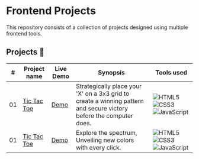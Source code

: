 # Frontend Projects

This repository consists of a collection of projects designed using multiple frontend tools.

## Projects 📁

|  #  | Project name | Live Demo | Synopsis | Tools used |
| --- | ------------------------------------------------ | --------------------  | ------------- | -------------- |
| 01  | [Tic Tac Toe](https://github.com/AS-ciii/Frontend-Projects/tree/9b60f1929bbacd4e04c2a823cb34ddab1df1fdc5/Tic-Tac-Toe) | [Demo](https://tictactoe-ascii.netlify.app)| Strategically place your 'X' on a 3x3 grid to create a winning pattern and secure victory before the computer does. | ![HTML5](https://img.shields.io/badge/HTML5-E34F26?style=for-the-badge&logo=html5&logoColor=white) ![CSS3](https://img.shields.io/badge/CSS3-1572B6?style=for-the-badge&logo=css3&logoColor=white) ![JavaScript](https://img.shields.io/badge/JavaScript-323330?style=for-the-badge&logo=javascript&logoColor=F7DF1E) |
| 01  | [Tic Tac Toe](https://github.com/AS-ciii/Frontend-Projects/tree/9b60f1929bbacd4e04c2a823cb34ddab1df1fdc5/Tic-Tac-Toe) | [Demo](https://hashhex.netlify.app)| Explore the spectrum, Unveiling new colors with every click. | ![HTML5](https://img.shields.io/badge/HTML5-E34F26?style=for-the-badge&logo=html5&logoColor=white) ![CSS3](https://img.shields.io/badge/CSS3-1572B6?style=for-the-badge&logo=css3&logoColor=white) ![JavaScript](https://img.shields.io/badge/JavaScript-323330?style=for-the-badge&logo=javascript&logoColor=F7DF1E) |
